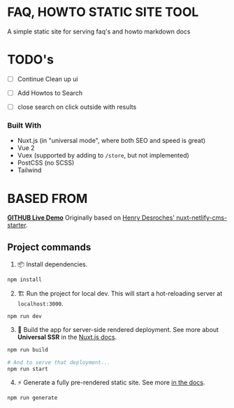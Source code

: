 # FAQ, HOWTO STATIC SITE TOOL

A simple static site for serving faq's and howto markdown docs

# TODO's

- [ ] Continue Clean up ui
- [ ] Add Howtos to Search
- [ ] close search on click outside with results


### Built With
- Nuxt.js (in "universal mode", where both SEO and speed is great)
- Vue 2
- Vuex (supported by adding to `/store`, but not implemented)
- PostCSS (no SCSS)
- Tailwind



# BASED FROM 
**[GITHUB ](https://github.com/Knogobert/ntn-boilerplate)**
**[Live Demo](https://ntn-boilerplate.netlify.app/)**
Originally based on [Henry Desroches' nuxt-netlify-cms-starter](https://github.com/xdesro/nuxt-netlify-cms-starter).



## Project commands

1. 📦 Install dependencies.

```bash
npm install
```

2. 🏗 Run the project for local dev. This will start a hot-reloading server at `localhost:3000`.

```bash
npm run dev
```

3. 🌌 Build the app for server-side rendered deployment. See more about **Universal SSR** in the [Nuxt.js docs](https://nuxtjs.org/guide#server-rendered-universal-ssr-).

```bash
npm run build

# And to serve that deployment...
npm run start
```

4. ⚡️ Generate a fully pre-rendered static site. See more [in the docs](https://nuxtjs.org/guide#static-generated-pre-rendering-).

```bash
npm run generate
```

